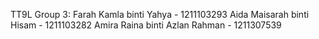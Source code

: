TT9L Group 3:
Farah Kamla binti Yahya - 1211103293
Aida Maisarah binti Hisam - 1211103282
Amira Raina binti Azlan Rahman - 1211307539

